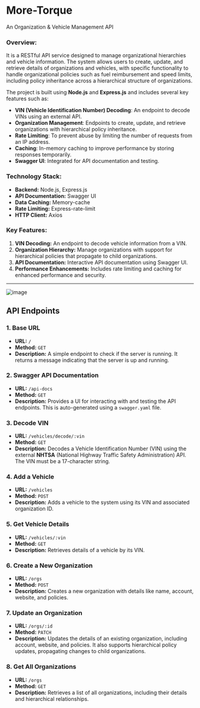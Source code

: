 # More-Torque

An Organization & Vehicle Management API

### **Overview:**
It is a RESTful API service designed to manage organizational hierarchies and vehicle information. The system allows users to create, update, and retrieve details of organizations and vehicles, with specific functionality to handle organizational policies such as fuel reimbursement and speed limits, including policy inheritance across a hierarchical structure of organizations.

The project is built using **Node.js** and **Express.js** and includes several key features such as:
- **VIN (Vehicle Identification Number) Decoding**: An endpoint to decode VINs using an external API.
- **Organization Management**: Endpoints to create, update, and retrieve organizations with hierarchical policy inheritance.
- **Rate Limiting**: To prevent abuse by limiting the number of requests from an IP address.
- **Caching**: In-memory caching to improve performance by storing responses temporarily.
- **Swagger UI**: Integrated for API documentation and testing.

### **Technology Stack:**
- **Backend:** Node.js, Express.js
- **API Documentation:** Swagger UI
- **Data Caching:** Memory-cache
- **Rate Limiting:** Express-rate-limit
- **HTTP Client:** Axios

### **Key Features:**
1. **VIN Decoding:** An endpoint to decode vehicle information from a VIN.
2. **Organization Hierarchy:** Manage organizations with support for hierarchical policies that propagate to child organizations.
3. **API Documentation:** Interactive API documentation using Swagger UI.
4. **Performance Enhancements:** Includes rate limiting and caching for enhanced performance and security.

---
![image](https://github.com/user-attachments/assets/a5569b41-ec3c-46ee-8dce-94fda2a05754)

## **API Endpoints**

### **1. Base URL**
- **URL:** `/`
- **Method:** `GET`
- **Description:** A simple endpoint to check if the server is running. It returns a message indicating that the server is up and running.

### **2. Swagger API Documentation**
- **URL:** `/api-docs`
- **Method:** `GET`
- **Description:** Provides a UI for interacting with and testing the API endpoints. This is auto-generated using a `swagger.yaml` file.

### **3. Decode VIN**
- **URL:** `/vehicles/decode/:vin`
- **Method:** `GET`
- **Description:** Decodes a Vehicle Identification Number (VIN) using the external **NHTSA** (National Highway Traffic Safety Administration) API. The VIN must be a 17-character string.

### **4. Add a Vehicle**
- **URL:** `/vehicles`
- **Method:** `POST`
- **Description:** Adds a vehicle to the system using its VIN and associated organization ID.

### **5. Get Vehicle Details**
- **URL:** `/vehicles/:vin`
- **Method:** `GET`
- **Description:** Retrieves details of a vehicle by its VIN.

### **6. Create a New Organization**
- **URL:** `/orgs`
- **Method:** `POST`
- **Description:** Creates a new organization with details like name, account, website, and policies.

### **7. Update an Organization**
- **URL:** `/orgs/:id`
- **Method:** `PATCH`
- **Description:** Updates the details of an existing organization, including account, website, and policies. It also supports hierarchical policy updates, propagating changes to child organizations.

### **8. Get All Organizations**
- **URL:** `/orgs`
- **Method:** `GET`
- **Description:** Retrieves a list of all organizations, including their details and hierarchical relationships.
